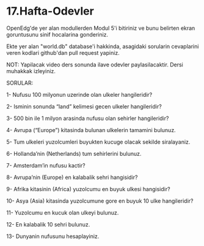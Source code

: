 # 17.Hafta-Odevler

OpenEdg'de yer alan modullerden Modul 5'i bitiriniz ve bunu belirten ekran goruntusunu sinif hocalarina gonderiniz.

Ekte yer alan "world.db" database'i hakkinda, asagidaki sorularin cevaplarini veren kodlari github'dan pull request yapiniz.

NOT: Yapilacak video ders sonunda ilave odevler paylasilacaktir. Dersi muhakkak izleyiniz.


SORULAR:

1- Nufusu 100 milyonun uzerinde olan ulkeler hangileridir?

2- Isminin sonunda “land” kelimesi gecen ulkeler hangileridir?

3- 500 bin ile 1 milyon arasinda nufusu olan sehirler hangileridir? 

4- Avrupa (“Europe”) kitasinda bulunan ulkelerin tamamini bulunuz. 

5- Tum ulkeleri yuzolcumleri buyukten kucuge olacak sekilde siralayaniz.

6- Hollanda’nin (Netherlands) tum sehirlerini bulunuz. 

7- Amsterdam’in nufusu kactir?

8- Avrupa’nin (Europe) en kalabalik sehri hangisidir?

9- Afrika kitasinin (Africa) yuzolcumu en buyuk ulkesi hangisidir?

10- Asya (Asia) kitasinda yuzolcumune gore en buyuk 10 ulke hangileridir?

11- Yuzolcumu en kucuk olan ulkeyi bulunuz. 

12- En kalabalik 10 sehri bulunuz. 

13- Dunyanin nufusunu hesaplayiniz.

 

